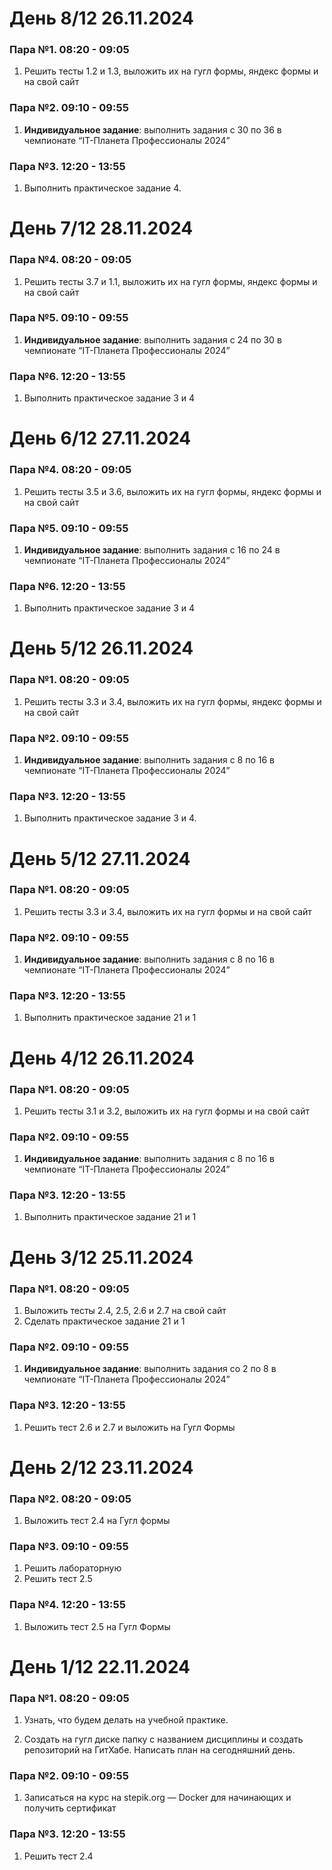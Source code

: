 # День 8/12 26.11.2024

### Пара №1. 08:20 - 09:05
1. Решить тесты 1.2 и 1.3, выложить их на гугл формы, яндекс формы и на свой сайт
### Пара №2. 09:10 - 09:55
1. **Индивидуальное задание**: выполнить задания с 30 по 36  в чемпионате “IT-Планета Профессионалы 2024”
### Пара №3. 12:20 - 13:55
1. Выполнить практическое задание 4.
# День 7/12 28.11.2024

### Пара №4. 08:20 - 09:05
1. Решить тесты 3.7 и 1.1, выложить их на гугл формы, яндекс формы и на свой сайт
### Пара №5. 09:10 - 09:55
1. **Индивидуальное задание**: выполнить задания с 24 по 30  в чемпионате “IT-Планета Профессионалы 2024”
### Пара №6. 12:20 - 13:55
1. Выполнить практическое задание 3 и 4
# День 6/12 27.11.2024

### Пара №4. 08:20 - 09:05
1. Решить тесты 3.5 и 3.6, выложить их на гугл формы, яндекс формы и на свой сайт
### Пара №5. 09:10 - 09:55
1. **Индивидуальное задание**: выполнить задания с 16 по 24  в чемпионате “IT-Планета Профессионалы 2024”
### Пара №6. 12:20 - 13:55
1. Выполнить практическое задание 3 и 4
# День 5/12 26.11.2024

### Пара №1. 08:20 - 09:05
1. Решить тесты 3.3 и 3.4, выложить их на гугл формы, яндекс формы и на свой сайт
### Пара №2. 09:10 - 09:55
1. **Индивидуальное задание**: выполнить задания с 8 по 16  в чемпионате “IT-Планета Профессионалы 2024”
### Пара №3. 12:20 - 13:55
1. Выполнить практическое задание 3 и 4.
# День 5/12 27.11.2024

### Пара №1. 08:20 - 09:05
1. Решить тесты 3.3 и 3.4, выложить их на гугл формы и на свой сайт
### Пара №2. 09:10 - 09:55
1. **Индивидуальное задание**: выполнить задания с 8 по 16  в чемпионате “IT-Планета Профессионалы 2024”
### Пара №3. 12:20 - 13:55
1. Выполнить практическое задание 21 и 1
# День 4/12 26.11.2024

### Пара №1. 08:20 - 09:05
1. Решить тесты 3.1 и 3.2, выложить их на гугл формы и на свой сайт
### Пара №2. 09:10 - 09:55
1. **Индивидуальное задание**: выполнить задания с 8 по 16  в чемпионате “IT-Планета Профессионалы 2024”
### Пара №3. 12:20 - 13:55
1. Выполнить практическое задание 21 и 1

# День 3/12 25.11.2024

### Пара №1. 08:20 - 09:05
1. Выложить тесты 2.4, 2.5, 2.6 и 2.7 на свой сайт
2. Сделать практическое задание 21 и 1
### Пара №2. 09:10 - 09:55
1. **Индивидуальное задание**: выполнить задания со 2 по 8  в чемпионате “IT-Планета Профессионалы 2024”
### Пара №3. 12:20 - 13:55
1. Решить тест 2.6 и 2.7 и выложить на Гугл Формы
# День 2/12 23.11.2024

### Пара №2. 08:20 - 09:05
1. Выложить тест 2.4 на Гугл формы
### Пара №3. 09:10 - 09:55
1. Решить лабораторную
2. Решить тест 2.5
### Пара №4. 12:20 - 13:55
1. Выложить тест 2.5 на Гугл Формы
# День 1/12 22.11.2024

### Пара №1. 08:20 - 09:05
1. Узнать, что будем делать на учебной практике.

2. Создать на гугл диске папку с названием дисциплины и создать репозиторий на ГитХабе. Написать план на сегодняшний день.
### Пара №2. 09:10 - 09:55
1. Записаться на курс на  stepik.org — Docker для начинающих и получить сертификат
### Пара №3. 12:20 - 13:55
1. Решить тест 2.4